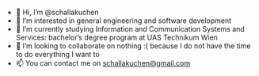 - 👋 Hi, I’m @schallakuchen
- 👀 I’m interested in general engineering and software development
- 🌱 I’m currently studying Information and Communication Systems and Services: bachelor’s degree program at UAS Technikum Wien
- 💞️ I’m looking to collaborate on nothing :( because I do not have the time to do everything I want to
- 📫 You can contact me on schallakuchen@gmail.com

<!---
schallakuchen/schallakuchen is a ✨ special ✨ repository because its `README.md` (this file) appears on your GitHub profile.
You can click the Preview link to take a look at your changes.
--->
